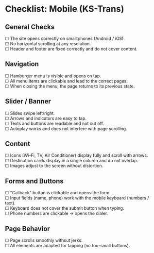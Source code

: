 # Checklist: Mobile (KS-Trans)

## General Checks
☐ The site opens correctly on smartphones (Android / iOS).  
☐ No horizontal scrolling at any resolution.  
☐ Header and footer are fixed correctly and do not cover content.  

## Navigation
☐ Hamburger menu is visible and opens on tap.  
☐ All menu items are clickable and lead to the correct pages.  
☐ When closing the menu, the page returns to its previous state.  

## Slider / Banner
☐ Slides swipe left/right.  
☐ Arrows and indicators are easy to tap.  
☐ Texts and buttons are readable and not cut off.  
☐ Autoplay works and does not interfere with page scrolling.  

## Content
☐ Icons (Wi-Fi, TV, Air Conditioner) display fully and scroll with arrows.  
☐ Destination cards display in a single column and do not overlap.  
☐ Images adjust to the screen without distortion.  

## Forms and Buttons
☐ "Callback" button is clickable and opens the form.  
☐ Input fields (name, phone) work with the mobile keyboard (numbers / text).  
☐ Keyboard does not cover the submit button when typing.  
☐ Phone numbers are clickable → opens the dialer.  

## Page Behavior
☐ Page scrolls smoothly without jerks.  
☐ All elements are adapted for tapping (no too-small buttons).   
